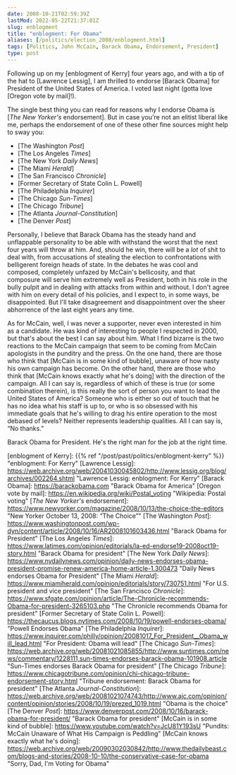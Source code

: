 ```yaml
--- 
date: 2008-10-21T02:59:39Z
lastMod: 2022-05-22T21:37:01Z
slug: enblogment
title: "enblogment: For Obama"
aliases: [/politics/election_2008/enblogment.html]
tags: [Politics, John McCain, Barack Obama, Endorsement, President]
type: post
---
```


Following up on my [enblogment of Kerry] four years ago, and with a tip of the
hat to [Lawrence Lessig], I am thrilled to endorse [Barack Obama] for President
of the United States of America. I voted last night (gotta love [Oregon vote by
mail]!).

The single best thing you can read for reasons why I endorse Obama is [*The New
Yorker's* endorsement]. But in case you're not an elitist liberal like me,
perhaps the endorsement of one of these other fine sources might help to sway
you:

-   [The Washington *Post*]
-   [The Los Angeles *Times*]
-   [The New York *Daily News*]
-   [The Miami *Herald*]
-   [The San Francisco *Chronicle*]
-   [Former Secretary of State Colin L. Powell]
-   [The Philadelphia *Inquirer*]
-   [The Chicago *Sun-Times*]
-   [The Chicago *Tribune*]
-   [The Atlanta *Journal-Constitution*]
-   [The Denver *Post*]

Personally, I believe that Barack Obama has the steady hand and unflappable
personality to be able with withstand the worst that the next four years will
throw at him. And, should he win, there will be a *lot* of shit to deal with,
from accusations of stealing the election to confrontations with belligerent
foreign heads of state. In the debates he was cool and composed, completely
unfazed by McCain's bellicosity, and that composure will serve him extremely
well as President, both in his role in the bully pulpit and in dealing with
attacks from within and without. I don't agree with him on every detail of his
policies, and I expect to, in some ways, be disappointed. But I'll take
disagreement and disappointment over the sheer abhorrence of the last eight
years any time.

As for McCain, well, I was never a supporter, never even interested in him as a
candidate. He was kind of interesting to people I respected in 2000, but that's
about the best I can say about him. What I find bizarre is the two reactions to
the McCain campaign that seem to be coming from McCain apologists in the
punditry and the press. On the one hand, there are those who think that [McCain
is in some kind of bubble], unaware of how nasty his own campaign has become. On
the other hand, there are those who think that [McCain knows exactly what he's
doing] with the direction of the campaign. All I can say is, regardless of which
of these is true (or some combination therein), is this really the sort of
person you want to lead the United States of America? Someone who is either so
out of touch that he has no idea what his staff is up to, or who is so obsessed
with his immediate goals that he's willing to drag his entire operation to the
most debased of levels? Neither represents leadership qualities. All I can say
is, “No thanks.”

Barack Obama for President. He's the right man for the job at the right time.

  [enblogment of Kerry]: {{% ref "/post/past/politics/enblogment-kerry" %}}
    "enblogment: For Kerry"
  [Lawrence Lessig]: https://web.archive.org/web/20041030045802/http://www.lessig.org/blog/archives/002264.shtml
    "Lawrence Lessig: enblogment: For Kerry"
  [Barack Obama]: https://barackobama.com "Barack Obama for America"
  [Oregon vote by mail]: https://en.wikipedia.org/wiki/Postal_voting
    "Wikipedia: Postal voting"
  [*The New Yorker's* endorsement]: https://www.newyorker.com/magazine/2008/10/13/the-choice-the-editors
    "New Yorker October 13, 2008: “The Choice”"
  [The Washington *Post*]: https://www.washingtonpost.com/wp-dyn/content/article/2008/10/16/AR2008101603436.html
    "Barack Obama for President"
  [The Los Angeles *Times*]: https://www.latimes.com/opinion/editorials/la-ed-endorse19-2008oct19-story.html
    "Barack Obama for president"
  [The New York *Daily News*]:
    https://www.nydailynews.com/opinion/daily-news-endorses-obama-president-promise-renew-america-home-article-1.300473
    "Daily News endorses Obama for President"
  [The Miami *Herald*]: https://www.miamiherald.com/opinion/editorials/story/730751.html
    "For U.S. president and vice president"
  [The San Francisco *Chronicle*]:
    https://www.sfgate.com/opinion/article/The-Chronicle-recommends-Obama-for-president-3265103.php
    "The Chronicle recommends Obama for president"
  [Former Secretary of State Colin L. Powell]: https://thecaucus.blogs.nytimes.com/2008/10/19/powell-endorses-obama/
    "Powell Endorses Obama"
  [The Philadelphia *Inquirer*]: https://www.inquirer.com/philly/opinion/20081017_For_President__Obama_will_lead.html
    "For President: Obama will lead"
  [The Chicago *Sun-Times*]: https://web.archive.org/web/20081021085855/http://www.suntimes.com/news/commentary/1228111,sun-times-endorses-barack-obama-101908.article
    "Sun-Times endorses Barack Obama for president"
  [The Chicago *Tribune*]: https://www.chicagotribune.com/opinion/chi-chicago-tribune-endorsement-story.html
    "Tribune endorsement: Barack Obama for president"
  [The Atlanta *Journal-Constitution*]:
    https://web.archive.org/web/20081021074743/http://www.ajc.com/opinion/content/opinion/stories/2008/10/19/prezed_1019.html
    "Obama is the choice"
  [The Denver *Post*]: https://www.denverpost.com/2008/10/16/barack-obama-for-president/
    "Barack Obama for president"
  [McCain is in some kind of bubble]: https://www.youtube.com/watch?v=JcU81Y193sU
    "Pundits: McCain Unaware of What His Campaign is Peddling"
  [McCain knows exactly what he's doing]:
    https://web.archive.org/web/20090302030842/http://www.thedailybeast.com/blogs-and-stories/2008-10-10/the-conservative-case-for-obama
    "Sorry, Dad, I'm Voting for Obama"
